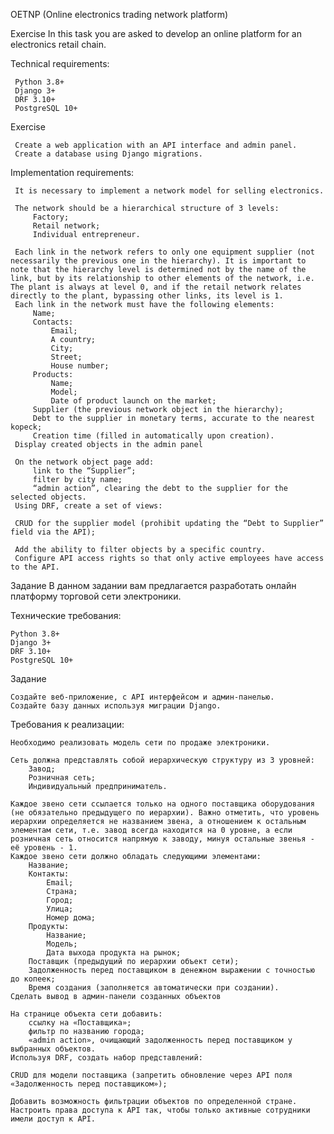 OETNP (Online electronics trading network platform)

Exercise
In this task you are asked to develop an online platform for an electronics retail chain.

Technical requirements:

     Python 3.8+
     Django 3+
     DRF 3.10+
     PostgreSQL 10+

Exercise

     Create a web application with an API interface and admin panel.
     Create a database using Django migrations.

Implementation requirements:

     It is necessary to implement a network model for selling electronics.

     The network should be a hierarchical structure of 3 levels:
         Factory;
         Retail network;
         Individual entrepreneur.

     Each link in the network refers to only one equipment supplier (not necessarily the previous one in the hierarchy). It is important to note that the hierarchy level is determined not by the name of the link, but by its relationship to other elements of the network, i.e. The plant is always at level 0, and if the retail network relates directly to the plant, bypassing other links, its level is 1.
     Each link in the network must have the following elements:
         Name;
         Contacts:
             Email;
             A country;
             City;
             Street;
             House number;
         Products:
             Name;
             Model;
             Date of product launch on the market;
         Supplier (the previous network object in the hierarchy);
         Debt to the supplier in monetary terms, accurate to the nearest kopeck;
         Creation time (filled in automatically upon creation).
     Display created objects in the admin panel

     On the network object page add:
         link to the “Supplier”;
         filter by city name;
         “admin action”, clearing the debt to the supplier for the selected objects.
     Using DRF, create a set of views:

     CRUD for the supplier model (prohibit updating the “Debt to Supplier” field via the API);

     Add the ability to filter objects by a specific country.
     Configure API access rights so that only active employees have access to the API.


Задание
В данном задании вам предлагается разработать онлайн платформу торговой сети электроники.

Технические требования:

    Python 3.8+
    Django 3+
    DRF 3.10+
    PostgreSQL 10+

Задание

    Создайте веб-приложение, с API интерфейсом и админ-панелью.
    Создайте базу данных используя миграции Django.

Требования к реализации:

    Необходимо реализовать модель сети по продаже электроники.

    Сеть должна представлять собой иерархическую структуру из 3 уровней:
        Завод;
        Розничная сеть;
        Индивидуальный предприниматель.

    Каждое звено сети ссылается только на одного поставщика оборудования (не обязательно предыдущего по иерархии). Важно отметить, что уровень иерархии определяется не названием звена, а отношением к остальным элементам сети, т.е. завод всегда находится на 0 уровне, а если розничная сеть относится напрямую к заводу, минуя остальные звенья - её уровень - 1.
    Каждое звено сети должно обладать следующими элементами:
        Название;
        Контакты:
            Email;
            Страна;
            Город;
            Улица;
            Номер дома;
        Продукты:
            Название;
            Модель;
            Дата выхода продукта на рынок;
        Поставщик (предыдущий по иерархии объект сети);
        Задолженность перед поставщиком в денежном выражении с точностью до копеек;
        Время создания (заполняется автоматически при создании).
    Сделать вывод в админ-панели созданных объектов

    На странице объекта сети добавить:
        ссылку на «Поставщика»;
        фильтр по названию города;
        «admin action», очищающий задолженность перед поставщиком у выбранных объектов.
    Используя DRF, создать набор представлений:

    CRUD для модели поставщика (запретить обновление через API поля «Задолженность перед поставщиком»);

    Добавить возможность фильтрации объектов по определенной стране.
    Настроить права доступа к API так, чтобы только активные сотрудники имели доступ к API.
